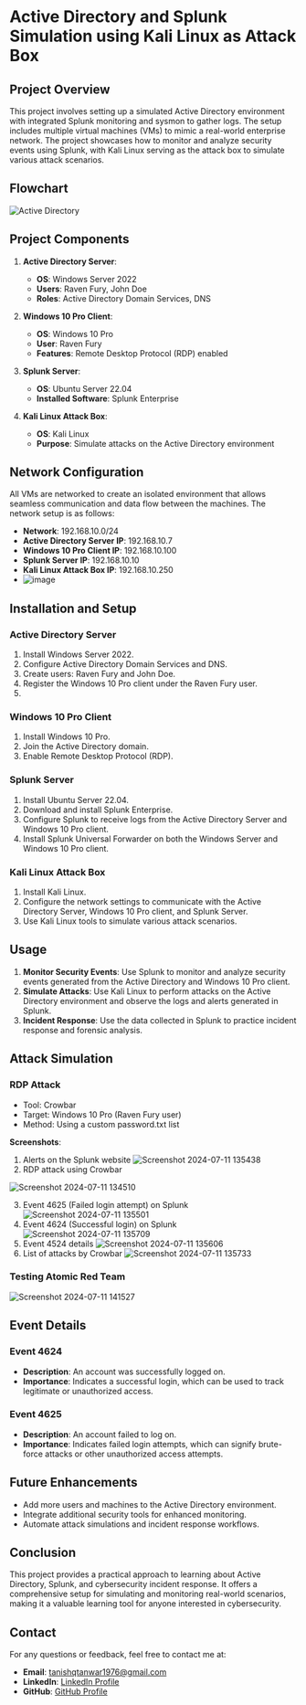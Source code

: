 # Active Directory and Splunk Simulation using Kali Linux as Attack Box

## Project Overview
This project involves setting up a simulated Active Directory environment with integrated Splunk monitoring and sysmon to gather logs. The setup includes multiple virtual machines (VMs) to mimic a real-world enterprise network. The project showcases how to monitor and analyze security events using Splunk, with Kali Linux serving as the attack box to simulate various attack scenarios.

## Flowchart
![Active Directory](https://github.com/Tanishq404E/Active_Directory_Splunk_Simulation/assets/70007965/eaacb637-82f4-4d32-9066-4ba505445c43)


## Project Components
1. **Active Directory Server**:
   - **OS**: Windows Server 2022
   - **Users**: Raven Fury, John Doe
   - **Roles**: Active Directory Domain Services, DNS

2. **Windows 10 Pro Client**:
   - **OS**: Windows 10 Pro
   - **User**: Raven Fury
   - **Features**: Remote Desktop Protocol (RDP) enabled

3. **Splunk Server**:
   - **OS**: Ubuntu Server 22.04
   - **Installed Software**: Splunk Enterprise

4. **Kali Linux Attack Box**:
   - **OS**: Kali Linux
   - **Purpose**: Simulate attacks on the Active Directory environment

## Network Configuration
All VMs are networked to create an isolated environment that allows seamless communication and data flow between the machines. The network setup is as follows:
- **Network**: 192.168.10.0/24
- **Active Directory Server IP**: 192.168.10.7
- **Windows 10 Pro Client IP**: 192.168.10.100
- **Splunk Server IP**: 192.168.10.10
- **Kali Linux Attack Box IP**: 192.168.10.250
- ![image](https://github.com/Tanishq404E/SOC_Automation_Project/assets/70007965/636b5b82-fa62-4bed-abd7-973490092bd1)

## Installation and Setup
### Active Directory Server
1. Install Windows Server 2022.
2. Configure Active Directory Domain Services and DNS.
3. Create users: Raven Fury and John Doe.
4. Register the Windows 10 Pro client under the Raven Fury user.
5. 

### Windows 10 Pro Client
1. Install Windows 10 Pro.
2. Join the Active Directory domain.
3. Enable Remote Desktop Protocol (RDP).

### Splunk Server
1. Install Ubuntu Server 22.04.
2. Download and install Splunk Enterprise.
3. Configure Splunk to receive logs from the Active Directory Server and Windows 10 Pro client.
4. Install Splunk Universal Forwarder on both the Windows Server and Windows 10 Pro client.

### Kali Linux Attack Box
1. Install Kali Linux.
2. Configure the network settings to communicate with the Active Directory Server, Windows 10 Pro client, and Splunk Server.
3. Use Kali Linux tools to simulate various attack scenarios.

## Usage
1. **Monitor Security Events**: Use Splunk to monitor and analyze security events generated from the Active Directory and Windows 10 Pro client.
2. **Simulate Attacks**: Use Kali Linux to perform attacks on the Active Directory environment and observe the logs and alerts generated in Splunk.
3. **Incident Response**: Use the data collected in Splunk to practice incident response and forensic analysis.

## Attack Simulation
### RDP Attack
- Tool: Crowbar
- Target: Windows 10 Pro (Raven Fury user)
- Method: Using a custom password.txt list

**Screenshots**:
1. Alerts on the Splunk website
![Screenshot 2024-07-11 135438](https://github.com/Tanishq404E/SOC_Automation_Project/assets/70007965/1255c9ce-ab82-4887-8fc0-f156b86c3889)
2. RDP attack using Crowbar

![Screenshot 2024-07-11 134510](https://github.com/Tanishq404E/SOC_Automation_Project/assets/70007965/1f73913a-7f6a-46c0-be31-1b4e0e00e260)

3. Event 4625 (Failed login attempt) on Splunk
![Screenshot 2024-07-11 135501](https://github.com/Tanishq404E/SOC_Automation_Project/assets/70007965/2aed1fd5-1209-4bec-b16e-7ade911532ee)
4. Event 4624 (Successful login) on Splunk
![Screenshot 2024-07-11 135709](https://github.com/Tanishq404E/SOC_Automation_Project/assets/70007965/cbe8c4ff-5e14-4cf5-a170-46bda7f2c6e6)
5. Event 4524 details
![Screenshot 2024-07-11 135606](https://github.com/Tanishq404E/SOC_Automation_Project/assets/70007965/f8824b3c-2f69-45ed-a330-152e6e219454)
6. List of attacks by Crowbar
![Screenshot 2024-07-11 135733](https://github.com/Tanishq404E/SOC_Automation_Project/assets/70007965/d0558951-f4c1-4835-a970-1d9fd107ff4b)

### Testing Atomic Red Team
![Screenshot 2024-07-11 141527](https://github.com/Tanishq404E/SOC_Automation_Project/assets/70007965/f651bf38-2d71-436b-aa47-ed4bd0a3e458)

## Event Details
### Event 4624
- **Description**: An account was successfully logged on.
- **Importance**: Indicates a successful login, which can be used to track legitimate or unauthorized access.

### Event 4625
- **Description**: An account failed to log on.
- **Importance**: Indicates failed login attempts, which can signify brute-force attacks or other unauthorized access attempts.

## Future Enhancements
- Add more users and machines to the Active Directory environment.
- Integrate additional security tools for enhanced monitoring.
- Automate attack simulations and incident response workflows.

## Conclusion
This project provides a practical approach to learning about Active Directory, Splunk, and cybersecurity incident response. It offers a comprehensive setup for simulating and monitoring real-world scenarios, making it a valuable learning tool for anyone interested in cybersecurity.

## Contact
For any questions or feedback, feel free to contact me at:
- **Email**: tanishqtanwar1976@gmail.com
- **LinkedIn**: [LinkedIn Profile](https://www.linkedin.com/in/tanishq404e)
- **GitHub**: [GitHub Profile](https://github.com/tanishq404e)

